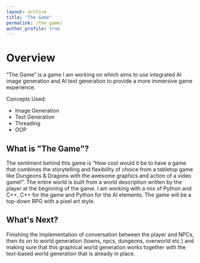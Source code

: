 ```yaml
---
layout: archive
title: "The Game"
permalink: /the_game/
author_profile: true
---
```


Overview
======
“The Game” is a game I am working on which aims to use integrated AI image generation and AI text generation to provide a more immersive game experience.

Concepts Used:  
- Image Generation
- Text Generation
- Threading
- OOP

What is "The Game"?
-----
The sentiment behind this game is “How cool would it be to have a game that combines the storytelling and flexibility of choice from a tabletop game like Dungeons & Dragons with the awesome graphics and action of a video game!”. The entire world is built from a world description written by the player at the beginning of the game. I am working with a mix of Python and C++, C++ for the game and Python for the AI elements. The game will be a top-down RPG with a pixel art style.

What's Next?
-----
Finishing the implementation of conversation between the player and NPCs, then its on to world generation (towns, npcs, dungeons, overworld etc.) and making sure that this graphical world generation works together with the text-based world generation that is already in place.